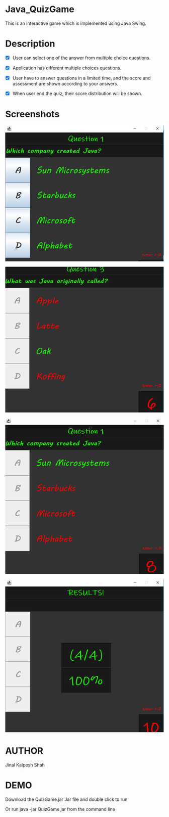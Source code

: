 # Java_QuizGame

This is an interactive game which is implemented using Java Swing.

# Description

- [x] User can select one of the answer from multiple choice questions.
 
- [x] Application has different multiple choices questions.

- [x] User have to answer questions in a limited time, and the score and assessment are shown according to your answers.

- [x] When user end the quiz, their score distribution will be shown.

# Screenshots

![](Screenshots/SS1.png)

![](Screenshots/SS2.png)

![](Screenshots/SS3.png)

![](Screenshots/SS4.png)

# AUTHOR
Jinal Kalpesh Shah


# DEMO
Download the QuizGame.jar Jar file and double click to run

Or run java -jar QuizGame.jar from the command line



